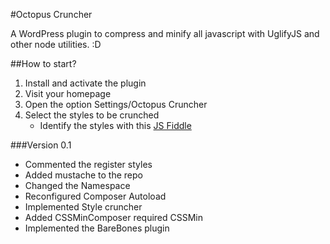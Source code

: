 #Octopus Cruncher

A WordPress plugin to compress and minify all javascript with UglifyJS and other node utilities. :D

##How to start?

1. Install and activate the plugin
2. Visit your homepage
3. Open the option Settings/Octopus Cruncher
4. Select the styles to be crunched
    - Identify the styles with this [JS Fiddle](http://jsfiddle.net/pagecarbajal/tm00avv2/)

###Version 0.1

* Commented the register styles 
* Added mustache to the repo
* Changed the Namespace
* Reconfigured Composer Autoload
* Implemented Style cruncher
* Added CSSMinComposer required CSSMin
* Implemented the BareBones plugin